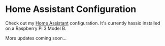 # Home Assistant Configuration
Check out my [Home Assistant](https://home-assistant.io/) configuration.  It's currently hassio installed on a Raspberry Pi 3 Model B.

More updates coming soon...


